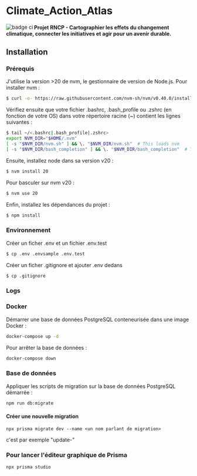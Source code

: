 # Climate_Action_Atlas

<img align="left" alt="badge ci" src="https://github.com/PaulaRondao/Climate_Action_Atlas/actions/workflows/node.js.yml/badge.svg" />         


#### Projet RNCP - Cartographier les effets du changement climatique, connecter les initiatives et agir pour un avenir durable.

## Installation

### Prérequis

J'utilise la version >20 de nvm, le gestionnaire de version de Node.js. Pour installer nvm :

```bash
$ curl -o- https://raw.githubusercontent.com/nvm-sh/nvm/v0.40.0/install.sh | bash
```

Vérifiez ensuite que votre fichier .bashrc, .bash_profile ou .zshrc (en fonction de votre OS) dans votre répertoire racine (~) contient les lignes suivantes :

```bash
$ tail ~/<.bashrc|.bash_profile|.zshrc>
export NVM_DIR="$HOME/.nvm"
[ -s "$NVM_DIR/nvm.sh" ] && \. "$NVM_DIR/nvm.sh"  # This loads nvm
[ -s "$NVM_DIR/bash_completion" ] && \. "$NVM_DIR/bash_completion"  # This loads nvm bash_completion
```

Ensuite, installez node dans sa version v20 :

```bash
$ nvm install 20
```

Pour basculer sur nvm v20 :

```bash
$ nvm use 20
```

Enfin, installez les dépendances du projet :

```bash
$ npm install
```

### Environnement

Créer un ficher .env et un fichier .env.test

```bash
$ cp .env .envsample .env.test
```

Créer un ficher .gitignore et ajouter .env dedans

```bash
$ cp .gitignore
```

### Logs

### Docker

Démarrer une base de données PostgreSQL conteneurisée dans une image Docker :

```bash
docker-compose up -d
```

Pour arrêter la base de données :

```bash
docker-compose down
```

### Base de données

Appliquer les scripts de migration sur la base de données PostgreSQL démarrée :

```bash
npm run db:migrate
```

#### Créer une nouvelle migration

```
npx prisma migrate dev --name <un nom parlant de migration>
```

<un nom parlant de migration> c'est par exemple "update-<un nom en lien avec la table>"

### Pour lancer l'éditeur graphique de Prisma

```
npx prisma studio
```
